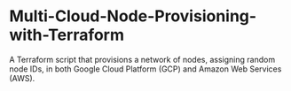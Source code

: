 # Multi-Cloud-Node-Provisioning-with-Terraform
A Terraform script that provisions a network of nodes, assigning random node IDs, in both Google Cloud Platform (GCP) and Amazon Web Services (AWS).
